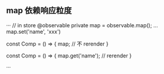 ## map 依赖响应粒度

···
// in store
@observable private map = observable.map(); 
...
map.set('name', 'xxx')



const Comp = () => {
  map; // 不 rerender
}

const Comp = () => {
  map.get('name'); // rerender
}


···
